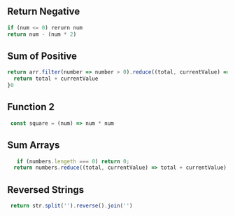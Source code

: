 ## Return Negative

```js
if (num <= 0) rerurn num
return num - (num * 2)
```

## Sum of Positive

```js
return arr.filter(number => number > 0).reduce((total, currentValue) => {
  return total + currentValue
}0
```

## Function 2

```js
 const square = (num) => num * num
```

## Sum Arrays

```js
   if (numbers.lengeth === 0) return 0;
  return numbers.reduce((total, currentValue) => total + currentValue); 
```

## Reversed Strings

```js
 return str.split('').reverse().join('')
```
